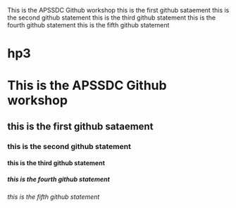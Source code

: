 This is the APSSDC Github workshop
this is the first github sataement
this is the second github statement
this is the third github statement
this is the fourth github statement
this is the fifth github statement
# hp3
# This is the APSSDC Github workshop
## this is the first github sataement
### this is the second github statement
#### this is the third github statement
##### this is the fourth github statement
###### this is the fifth github statement
